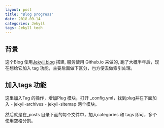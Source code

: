 ```yaml
---
layout: post
title: "Blog progress"
date: 2018-09-14
categories: Jekyll
tags: Jekyll tech
---
```


## 背景

这个Blog 使用[Jekyll blog](https://jekyllrb.com) 搭建, 服务使用 Github.io 来做的, 跑了大概半年后，现在想给它加入 tag 功能，主要后面做下区分，也方便去做索引处理。

## 加入tags 功能

这里加入Tag 的操作，增加Plug 模块，打开 _config.yml，找到plug并在下面加入 - jekyll-archives - jekyll-sitemap 两个模块。

然后就是在_posts 目录下面的每个文件中，加入categories 和 tags 即可，多个使用空格分割。